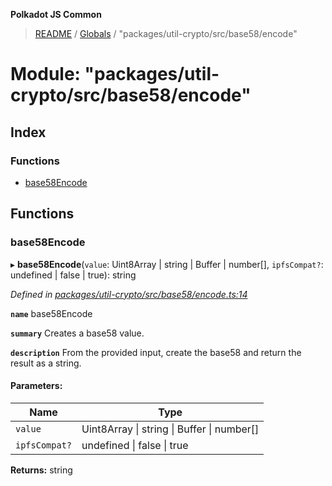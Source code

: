 **Polkadot JS Common**

> [README](../README.md) / [Globals](../globals.md) / "packages/util-crypto/src/base58/encode"

# Module: "packages/util-crypto/src/base58/encode"

## Index

### Functions

* [base58Encode](_packages_util_crypto_src_base58_encode_.md#base58encode)

## Functions

### base58Encode

▸ **base58Encode**(`value`: Uint8Array \| string \| Buffer \| number[], `ipfsCompat?`: undefined \| false \| true): string

*Defined in [packages/util-crypto/src/base58/encode.ts:14](https://github.com/polkadot-js/common/blob/30198d1a/packages/util-crypto/src/base58/encode.ts#L14)*

**`name`** base58Encode

**`summary`** Creates a base58 value.

**`description`** 
From the provided input, create the base58 and return the result as a string.

#### Parameters:

Name | Type |
------ | ------ |
`value` | Uint8Array \| string \| Buffer \| number[] |
`ipfsCompat?` | undefined \| false \| true |

**Returns:** string
